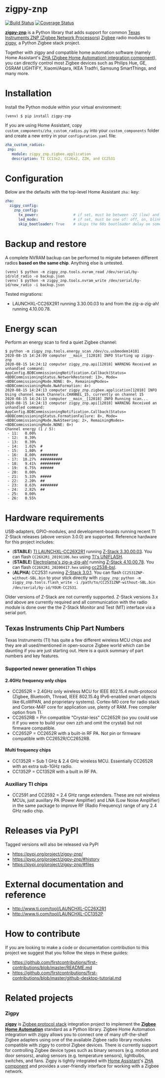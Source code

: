 # zigpy-znp

[![Build Status](https://travis-ci.org/zha-ng/zigpy-znp.svg?branch=dev)](https://travis-ci.org/zha-ng/zigpy-znp)
[![Coverage Status](https://coveralls.io/repos/github/zha-ng/zigpy-znp/badge.svg?branch=dev)](https://coveralls.io/github/zha-ng/zigpy-znp?branch=dev)

**[zigpy-znp](https://github.com/zha-ng/zigpy-zhp/)** is a Python library that adds support for common [Texas Instruments ZNP (Zigbee Network Processors)](http://dev.ti.com/tirex/content/simplelink_zigbee_sdk_plugin_2_20_00_06/docs/zigbee_user_guide/html/zigbee/introduction.html) [Zigbee](https://www.zigbee.org) radio modules to [zigpy](https://github.com/zigpy/), a Python Zigbee stack project.

Together with zigpy and compatible home automation software (namely Home Assistant's [ZHA (Zigbee Home Automation) integration component](https://www.home-assistant.io/integrations/zha/)), you can directly control most Zigbee devices such as Philips Hue, GE, OSRAM LIGHTIFY, Xiaomi/Aqara, IKEA Tradfri, Samsung SmartThings, and many more.

# Installation
Install the Python module within your virtual environment:

```shell
(venv) $ pip install zigpy-znp
```

If you are using Home Assistant, copy `custom_components/zha_custom_radios.py` into your `custom_components` folder and create a new entry in your `configuration.yaml` file:

```yaml
zha_custom_radios:
 znp:
   module: zigpy_znp.zigbee.application
   description: TI CC13x2, CC26x2, ZZH, and CC2531
```

# Configuration

Below are the defaults with the top-level Home Assistant `zha:` key:

```yaml
zha:
  zigpy_config:
    znp_config:
      tx_power:                # if set, must be between -22 (low) and 19 (high)
      led_mode:                # if set, must be one of: off, on, blink, flash, toggle
      skip_bootloader: True    # skips the 60s bootloader delay on some CC2531 sticks
```

# Backup and restore
A complete NVRAM backup can be performed to migrate between different radios **based on the same chip**. Anything else is untested.

```shell
(venv) $ python -m zigpy_znp.tools.nvram_read /dev/serial/by-id/old_radio -o backup.json
(venv) $ python -m zigpy_znp.tools.nvram_write /dev/serial/by-id/new_radio -i backup.json
```

Tested migrations:

 - LAUNCHXL-CC26X2R1 running 3.30.00.03 to and from the zig-a-zig-ah! running 4.10.00.78.


# Energy scan
Perform an energy scan to find a quiet Zigbee channel:

```
$ python -m zigpy_znp.tools.energy_scan /dev/cu.usbmodem14101
2020-08-15 14:24:09 computer __main__[12018] INFO Starting up zigpy-znp
2020-08-15 14:24:12 computer zigpy_znp.api[12018] WARNING Received an unhandled command: AppConfig.BDBCommissioningNotification.Callback(Status=<BDBCommissioningStatus.NetworkRestored: 13>, Mode=<BDBCommissioningMode.NONE: 0>, RemainingModes=<BDBCommissioningMode.NwkFormation: 4>)
2020-08-15 14:24:13 computer zigpy_znp.zigbee.application[12018] INFO Using channel mask Channels.CHANNEL_15, currently on channel 15
2020-08-15 14:24:13 computer __main__[12018] INFO Running scan...
2020-08-15 14:24:13 computer zigpy_znp.api[12018] WARNING Received an unhandled command: AppConfig.BDBCommissioningNotification.Callback(Status=<BDBCommissioningStatus.FormationFailure: 8>, Mode=<BDBCommissioningMode.NwkSteering: 2>, RemainingModes=<BDBCommissioningMode.NONE: 0>)
Channel energy (1 / 5):
 - 11:   0.00%
 - 12:   0.39%
 - 13:   0.39%
 - 14:   1.02%  #
 - 15:   1.80%  #
 - 16:   8.00%  ########
 - 17:  10.27%  ##########
 - 18:   9.41%  #########
 - 19:   6.75%  ######
 - 20:   0.00%
 - 21:   5.33%  #####
 - 22:   2.20%  ##
 - 23:   8.63%  ########
 - 24:   2.82%  ##
 - 25:   0.00%
 - 26:   0.55%
```

# Hardware requirements
USB-adapters, GPIO-modules, and development-boards running recent TI Z-Stack releases (above version 3.0.0) are supported. Reference hardware for this project includes:

 - (**STABLE**) [TI LAUNCHXL-CC26X2R1](https://www.ti.com/tool/LAUNCHXL-CC26X2R1) running [Z-Stack 3.30.00.03](https://github.com/Koenkk/Z-Stack-firmware/tree/master/coordinator/Z-Stack_3.x.0/bin). You can flash `CC26X2R1_20191106.hex` using [TI's UNIFLASH](https://www.ti.com/tool/download/UNIFLASH).
 - (**STABLE**) [Electrolama's zig-a-zig-ah!](https://electrolama.com/projects/zig-a-zig-ah/) running [Z-Stack 4.10.00.78](https://github.com/Koenkk/Z-Stack-firmware/tree/develop/coordinator/Z-Stack_3.x.0/bin). You can flash `CC26X2R1_20200417.hex` using [cc2538-bsl](https://github.com/JelmerT/cc2538-bsl).
 - (**ALPHA**) CC2531 running [Z-Stack 3.0.1](https://github.com/Koenkk/Z-Stack-firmware/blob/master/coordinator/Z-Stack_3.0.x/bin/CC2531_20190425.zip). You can flash `CC2531ZNP-without-SBL.bin` to your stick directly with `zigpy_znp`: `python -m zigpy_znp.tools.flash_write -i /path/to/CC2531ZNP-without-SBL.bin /dev/serial/by-id/YOUR-CC2531`.

Older versions of Z-Stack are not currently supported. Z-Stack versions 3.x and above are currently required and all communication with the radio module is done over the the Z-Stack Monitor and Test (MT) interface via a serial port.

## Texas Instruments Chip Part Numbers
Texas Instruments (TI) has quite a few different wireless MCU chips and they are all used/mentioned in open-source Zigbee world which can be daunting if you are just starting out. Here is a quick summary of part numbers and key features.

### Supported newer generation TI chips

#### 2.4GHz frequency only chips
- CC2652R = 2.4GHz only wireless MCU for IEEE 802.15.4 multi-protocol (Zigbee, Bluetooth, Thread, IEEE 802.15.4g IPv6-enabled smart objects like 6LoWPAN, and proprietary systems). Cortex-M0 core for radio stack and Cortex-M4F core for application use, plenty of RAM. Free compiler option from TI.
- CC2652RB = Pin compatible "Crystal-less" CC2652R (so you could use it if you were to build your own zzh and omit the crystal) but not firmware compatible.
- CC2652P = CC2652R with a built-in RF PA. Not pin or firmware compatible with CC2652R/CC2652RB. 

#### Multi frequency chips
- CC1352R = Sub 1 GHz & 2.4 GHz wireless MCU. Essentially CC2652R with an extra sub-1GHz radio.
- CC1352P = CC1352R with a built in RF PA.

### Auxiliary TI chips
- CC2591 and CC2592 = 2.4 GHz range extenders. These are not wireless MCUs, just auxillary PA (Power Amplifier) and LNA (Low Noise Amplifier) in the same package to improve RF (Radio Frequency) range of any 2.4 GHz radio chip.

# Releases via PyPI

Tagged versions will also be released via PyPI

 - https://pypi.org/project/zigpy-znp/
 - https://pypi.org/project/zigpy-znp/#history
 - https://pypi.org/project/zigpy-znp/#files

# External documentation and reference

- http://www.ti.com/tool/LAUNCHXL-CC26X2R1
- http://www.ti.com/tool/LAUNCHXL-CC1352P

# How to contribute

If you are looking to make a code or documentation contribution to this project we suggest that you follow the steps in these guides:
- https://github.com/firstcontributions/first-contributions/blob/master/README.md
- https://github.com/firstcontributions/first-contributions/blob/master/github-desktop-tutorial.md

# Related projects

### Zigpy
**[zigpy](https://github.com/zigpy/zigpy)** is [Zigbee protocol stack](https://en.wikipedia.org/wiki/Zigbee) integration project to implement the **[Zigbee Home Automation](https://www.zigbee.org/)** standard as a Python library. Zigbee Home Automation integration with zigpy allows you to connect one of many off-the-shelf Zigbee adapters using one of the available Zigbee radio library modules compatible with zigpy to control Zigbee devices. There is currently support for controlling Zigbee device types such as binary sensors (e.g. motion and door sensors), analog sensors (e.g. temperature sensors), lightbulbs, switches, and fans. Zigpy is tightly integrated with [Home Assistant](https://www.home-assistant.io)'s [ZHA component](https://www.home-assistant.io/components/zha/) and provides a user-friendly interface for working with a Zigbee network.
